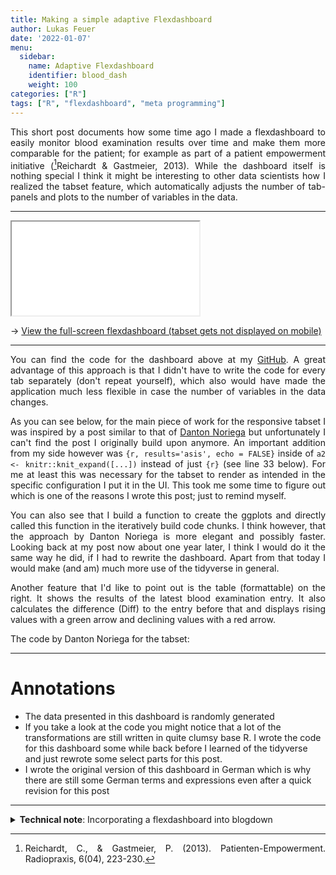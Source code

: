 ```yaml
---
title: Making a simple adaptive Flexdashboard
author: Lukas Feuer
date: '2022-01-07'
menu:
  sidebar:
    name: Adaptive Flexdashboard
    identifier: blood_dash
    weight: 100
categories: ["R"]
tags: ["R", "flexdashboard", "meta programming"]
---
```



This short post documents how some time ago I made a flexdashboard to easily monitor blood examination results over time and make them more comparable for the patient; for example as part of a patient empowerment initiative ([^1]Reichardt & Gastmeier, 2013). While the dashboard itself is nothing special I think it might be interesting to other data scientists how I realized the tabset feature, which automatically adjusts the number of tab-panels and plots to the number of variables in the data. 

*** 

<style type="text/css">

p {
  text-align: justify;
}

.content .flexdashboard {
  height: 80vh;
  width: 780px;
  border-style:none;
  margin: 0px 0vw 0px;
  padding: 0px 0px;
}

</style>

<iframe class="flexdashboard" src="blood_dash.html"> </iframe>

&rarr; [View the full-screen flexdashboard (tabset gets not displayed on mobile)](blood_dash.html)

*** 
You can find the code for the dashboard above at my [GitHub](https://github.com/lukasfeuer/flexdashboard_blood.git). A great advantage of this approach is that I didn't have to write the code for every tab separately (don't repeat yourself), which also would have made the application much less flexible in case the number of variables in the data changes. 

As you can see below, for the main piece of work for the responsive tabset I was inspired by a post similar to that of [Danton Noriega](https://github.com/dantonnoriega) but unfortunately I can't find the post I originally build upon anymore. An important addition from my side however was `{r, results='asis', echo = FALSE}` inside of `a2 <- knitr::knit_expand([...])` instead of just `{r}` (see line 33 below). For me at least this was necessary for the tabset to render as intended in the specific configuration I put it in the UI. This took me some time to figure out which is one of the reasons I wrote this post; just to remind myself. 

You can also see that I build a function to create the ggplots and directly called this function in the iteratively build code chunks. I think however, that the approach by Danton Noriega is more elegant and possibly faster. Looking back at my post now about one year later, I think I would do it the same way he did, if I had to rewrite the dashboard. Apart from that today I would make (and am) much more use of the tidyverse in general. 

Another feature that I'd like to point out is the table (formattable) on the right. It shows the results of the latest blood examination entry. It also calculates the difference (Diff) to the entry before that and displays rising values with a green arrow and declining values with a red arrow.

The code by Danton Noriega for the tabset:
<script src="https://gist.github.com/dantonnoriega/61559f39c06df92cca1f594bc63bcb8f.js"></script>

***

# Annotations
  <p>
    <ul>
      <li> The data presented in this dashboard is randomly generated </li> 
      <li> If you take a look at the code you might notice that a lot of the transformations are still written in quite clumsy base R. I wrote the code for this dashboard some while back before I learned of the tidyverse and just rewrote some select parts for this post.</li> 
      <li> I wrote the original version of this dashboard in German which is why there are still some German terms and expressions even after a quick revision for this post </li> 
    </ul>
  </p>

***

<details><summary><b>Technical note</b>: Incorporating a flexdashboard into blogdown</summary>
  <p>
  A few days ago I read a post by [Benjamin Chang Sorensen](https://www.benjaminsorensen.me/post/libib-dashboard) describing how to add a flexdashboard to a blogdown page (as seen above). He described a problem with the display of the tabset which I also observed, when the dashboard is confined to the custom width of the content (`max-width: 700px`). If the display of the dashboard is allowed to occupy more space, the tabset is displayed perfectly. 

Just as well as Benjamin Chang Sorensen describes it, I too had some problems referencing my flexdashboard in the beginning. The solution that worked for me was to create and render/knit the .Rmd document in the `/static/` folder, where I created a separate folder for the project. After rendering I copied the .html file directly into the `/content/post/<Making a simple adaptive flexdashboard>/` folder of the post. 

`html <iframe class="flexdashboard" src="blood_dash.html"> </iframe>`
  </p>
</details>

[^1]: Reichardt, C., & Gastmeier, P. (2013). Patienten-Empowerment. Radiopraxis, 6(04), 223-230.

